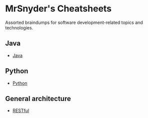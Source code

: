 # MrSnyder's Cheatsheets

Assorted braindumps for software development-related topics and technologies.

## Java

* [Java](java.md)

## Python

* [Python](python.md)

## General architecture

* [RESTful](restful.md)

